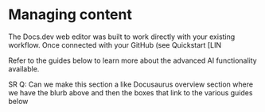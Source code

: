 # Managing content

The Docs.dev web editor was built to work directly with your existing workflow. Once connected with your GitHub (see Quickstart \[LIN

Refer to the guides below to learn more about the advanced AI functionality available.

SR Q: Can we make this section a like Docusaurus overview section where we have the blurb above and then the boxes that link to the various guides below
